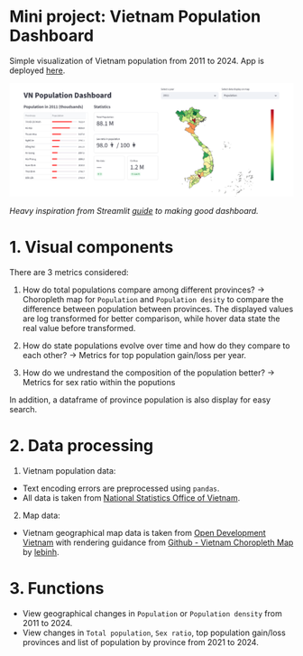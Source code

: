 # Mini project: Vietnam Population Dashboard 

Simple visualization of Vietnam population from 2011 to 2024. App is deployed [here](https://amezaikupan-vn-population-dashboard-app-cfemtn.streamlit.app/).

![Dashboard preview](img/dashboard_preview.png)

*Heavy inspiration from Streamlit [guide](https://blog.streamlit.io/crafting-a-dashboard-app-in-python-using-streamlit/) to making good dashboard.*

# 1. Visual components

There are 3 metrics considered:
1. How do total populations compare among different provinces?
-> Choropleth map for `Population` and `Population desity` to compare the difference between population between provinces. The displayed values are log transformed for better comparison, while hover data state the real value before transformed. 

2. How do state populations evolve over time and how do they compare to each other?
-> Metrics for top population gain/loss per year.

3. How do we undrestand the composition of the population better?
-> Metrics for sex ratio within the poputions

In addition, a dataframe of province population is also display for easy search.

# 2. Data processing 

1. Vietnam population data:
- Text encoding errors are preprocessed using `pandas`.
- All data is taken from [National Statistics Office of Vietnam](https://www.nso.gov.vn/px-web-2/?pxid=V0201&theme=D%C3%A2n%20s%E1%BB%91%20v%C3%A0%20lao%20%C4%91%E1%BB%99ng).

2. Map data:
- Vietnam geographical map data is taken from [Open Development Vietnam](https://data.vietnam.opendevelopmentmekong.net/vi/dataset/a-phn-tnh) with rendering guidance from [Github - Vietnam Choropleth Map](https://github.com/lebinh/vietnam-choropleth-map/tree/master) by [lebinh](https://github.com/lebinh).

# 3. Functions 

- View geographical changes in `Population` or `Population density` from 2011 to 2024. 
- View changes in  `Total population`, `Sex ratio`, top population gain/loss provinces and list of population by province from 2021 to 2024. 